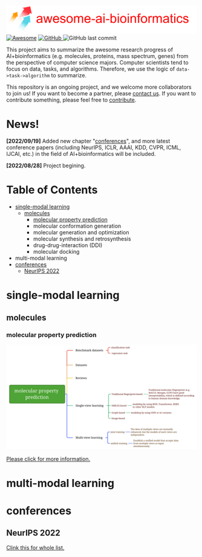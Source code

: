 ![image](asset/logo.png)
[![Awesome](https://cdn.rawgit.com/sindresorhus/awesome/d7305f38d29fed78fa85652e3a63e154dd8e8829/media/badge.svg)](https://github.com/HongxinXiang/awesome-ai-bioinformatics)
<a href="https://github.com/HongxinXiang/awesome-ai-bioinformatics/blob/master/LICENSE">
    <img alt="GitHub" src="https://img.shields.io/github/license/HongxinXiang/awesome-ai-bioinformatics?style=flat-square">
</a>
<img alt="GitHub last commit" src="https://img.shields.io/github/last-commit/HongxinXiang/awesome-ai-bioinformatics?style=flat-square">


This project aims to summarize the awesome research progress of AI+bioinformatics (e.g. molecules, proteins, mass spectrum, genes) from the perspective of computer science majors. Computer scientists tend to focus on data, tasks, and algorithms. Therefore, we use the logic of `data->task->algorithm` to summarize. 



This repository is an ongoing project, and we welcome more collaborators to join us! If you want to become a partner, please [contact us](mailto:xianghx21@gmail.com). If you want to contribute something, please feel free to [contribute](https://github.com/HongxinXiang/awesome-ai-bioinformatics/blob/master/CONTRIBUTE.md).



# News!

**[2022/09/19]** Added new chapter "[conferences](#conferences)", and more latest conference papers (including NeurIPS, ICLR, AAAI, KDD, CVPR, ICML, IJCAI, etc.) in the field of AI+bioinformatics will be included.

**[2022/08/28]** Project begining.



# Table of Contents

- [single-modal learning](#single-modal-learning)
  - [molecules](#molecules)
    - [molecular property prediction](#molecular-property-prediction)
    - molecular conformation generation
    - molecular generation and optimization
    - molecular synthesis and retrosynthesis
    - drug-drug-interaction (DDI)
    - molecular docking
- multi-modal learning
- [conferences](#conferences)
  - [NeurIPS 2022](#NeurIPS-2022)


# single-modal learning

## molecules

### molecular property prediction

![Alt](./chapters/single-modal-learning/molecules/molecular-property-prediction/mindmap-mpp.png)

[Please click for more information.](chapters/single-modal-learning/molecules/molecular-property-prediction)

# multi-modal learning

# conferences

## NeurIPS 2022
[Clink this for whole list.](conferences/NeurIPS-2022.md)